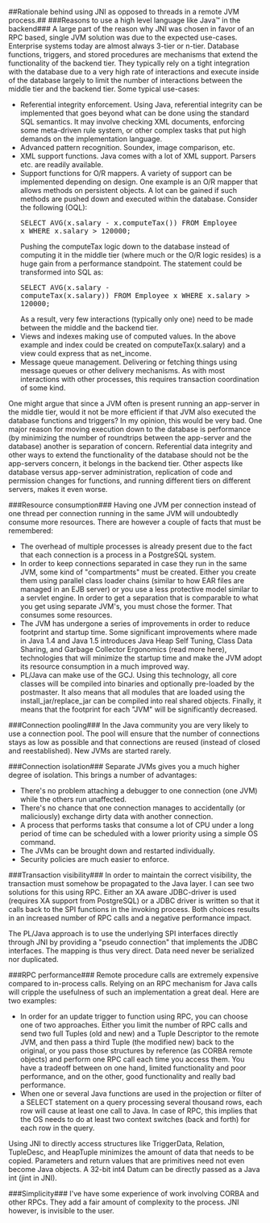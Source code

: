 ##Rationale behind using JNI as opposed to threads in a remote JVM process.##
###Reasons to use a high level language like Java™ in the backend###
A large part of the reason why JNI was chosen in favor of an RPC based, single JVM solution was due to the expected use-cases. Enterprise systems today are almost always 3-tier or n-tier. Database functions, triggers, and stored procedures are mechanisms that extend the functionality of the backend tier. They typically rely on a tight integration with the database due to a very high rate of interactions and execute inside of the database largely to limit the number of interactions between the middle tier and the backend tier. Some typical use-cases:

* Referential integrity enforcement. Using Java, referential integrity can be implemented that goes beyond what can be done using the standard SQL semantics. It may involve checking XML documents, enforcing some meta-driven rule system, or other complex tasks that put high demands on the implementation language.
* Advanced pattern recognition. Soundex, image comparison, etc.
* XML support functions. Java comes with a lot of XML support. Parsers etc. are readily available.
* Support functions for O/R mappers. A variety of support can be implemented depending on design. One example is an O/R mapper that allows methods on persistent objects. A lot can be gained if such methods are pushed down and executed within the database. Consider the following (OQL):<pre>SELECT AVG(x.salary - x.computeTax()) FROM Employee x WHERE x.salary &gt; 120000;</pre>Pushing the computeTax logic down to the database instead of computing it in the middle tier (where much or the O/R logic resides) is a huge gain from a performance standpoint. The statement could be transformed into SQL as:<pre>SELECT AVG(x.salary - computeTax(x.salary)) FROM Employee x WHERE x.salary &gt; 120000;</pre>As a result, very few interactions (typically only one) need to be made between the middle and the backend tier.
* Views and indexes making use of computed values. In the above example and index could be created on computeTax(x.salary) and a view could express that as net_income.
* Message queue management. Delivering or fetching things using message queues or other delivery mechanisms. As with most interactions with other processes, this requires transaction coordination of some kind.

One might argue that since a JVM often is present running an app-server in the middle tier, would it not be more efficient if that JVM also executed the database functions and triggers? In my opinion, this would be very bad. One major reason for moving execution down to the database is performance (by minimizing the number of roundtrips between the app-server and the database) another is separation of concern. Referential data integrity and other ways to extend the functionality of the database should not be the app-servers concern, it belongs in the backend tier. Other aspects like database versus app-server administration, replication of code and permission changes for functions, and running different tiers on different servers, makes it even worse.

###Resource consumption###
Having one JVM per connection instead of one thread per connection running in the same JVM will undoubtedly consume more resources. There are however a couple of facts that must be remembered:
* The overhead of multiple processes is already present due to the fact that each connection is a process in a PostgreSQL system.
* In order to keep connections separated in case they run in the same JVM, some kind of "compartments" must be created. Either you create them using parallel class loader chains (similar to how EAR files are managed in an EJB server) or you use a less protective model similar to a servlet engine. In order to get a separation that is comparable to what you get using separate JVM's, you must chose the former. That consumes some resources.
* The JVM has undergone a series of improvements in order to reduce footprint and startup time. Some significant improvements where made in Java 1.4 and Java 1.5 introduces Java Heap Self Tuning, Class Data Sharing, and Garbage Collector Ergonomics (read more here), technologies that will minimize the startup time and make the JVM adopt its resource consumption in a much improved way.
* PL/Java can make use of the GCJ. Using this technology, all core classes will be compiled into binaries and optionally pre-loaded by the postmaster. It also means that all modules that are loaded using the install_jar/replace_jar can be compiled into real shared objects. Finally, it means that the footprint for each "JVM" will be significantly decreased.

###Connection pooling###
In the Java community you are very likely to use a connection pool. The pool will ensure that the number of connections stays as low as possible and that connections are reused (instead of closed and reestablished). New JVMs are started rarely.

###Connection isolation###
Separate JVMs gives you a much higher degree of isolation. This brings a number of advantages:
* There's no problem attaching a debugger to one connection (one JVM) while the others run unaffected.
* There's no chance that one connection manages to accidentally (or maliciously) exchange dirty data with another connection.
* A process that performs tasks that consume a lot of CPU under a long period of time can be scheduled with a lower priority using a simple OS command.
* The JVMs can be brought down and restarted individually.
* Security policies are much easier to enforce.

###Transaction visibility###
In order to maintain the correct visibility, the transaction must somehow be propagated to the Java layer. I can see two solutions for this using RPC. Either an XA aware JDBC-driver is used (requires XA support from PostgreSQL) or a JDBC driver is written so that it calls back to the SPI functions in the invoking process. Both choices results in an increased number of RPC calls and a negative performance impact.

The PL/Java approach is to use the underlying SPI interfaces directly through JNI by providing a "pseudo connection" that implements the JDBC interfaces. The mapping is thus very direct. Data need never be serialized nor duplicated.

###RPC performance###
Remote procedure calls are extremely expensive compared to in-process calls. Relying on an RPC mechanism for Java calls will cripple the usefulness of such an implementation a great deal. Here are two examples:
* In order for an update trigger to function using RPC, you can choose one of two approaches. Either you limit the number of RPC calls and send two full Tuples (old and new) and a Tuple Descriptor to the remote JVM, and then pass a third Tuple (the modified new) back to the original, or you pass those structures by reference (as CORBA remote objects) and perform one RPC call each time you access them. You have a tradeoff between on one hand, limited functionality and poor performance, and on the other, good functionality and really bad performance.
* When one or several Java functions are used in the projection or filter of a SELECT statement on a query processing several thousand rows, each row will cause at least one call to Java. In case of RPC, this implies that the OS needs to do at least two context switches (back and forth) for each row in the query.

Using JNI to directly access structures like TriggerData, Relation, TupleDesc, and HeapTuple minimizes the amount of data that needs to be copied. Parameters and return values that are primitives need not even become Java objects. A 32-bit int4 Datum can be directly passed as a Java int (jint in JNI).

###Simplicity###
I've have some experience of work involving CORBA and other RPCs. They add a fair amount of complexity to the process. JNI however, is invisible to the user.